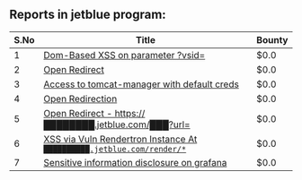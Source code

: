 ## Reports in jetblue program:
| S.No | Title | Bounty |
| ---- | ----- | ------ |
| 1 | [Dom-Based XSS on parameter ?vsid=](https://hackerone.com/reports/1452149) | $0.0 |
| 2 | [Open Redirect](https://hackerone.com/reports/1457736) | $0.0 |
| 3 | [Access to tomcat-manager with default creds](https://hackerone.com/reports/1267174) | $0.0 |
| 4 | [Open Redirection](https://hackerone.com/reports/1267176) | $0.0 |
| 5 | [Open Redirect - https://████████.jetblue.com/███?url=](https://hackerone.com/reports/1851969) | $0.0 |
| 6 | [XSS via Vuln Rendertron Instance At `██████████.jetblue.com/render/*`](https://hackerone.com/reports/1853061) | $0.0 |
| 7 | [Sensitive information disclosure on grafana](https://hackerone.com/reports/1448218) | $0.0 |
